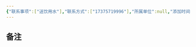 ```yaml
---
{"联系事项":["送饮用水"],"联系方式":["17375719996"],"所属单位":null,"添加时间":"2024-09-02 09:48","tags":null,"dg-publish":true,"permalink":"/联系人/送水/","dgPassFrontmatter":true,"created":"2024-09-02T09:48:49.183+08:00","updated":"2024-09-15T19:48:17.741+08:00"}
---
```


## 备注
